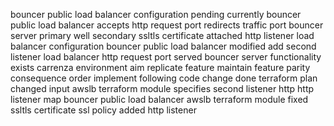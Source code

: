 bouncer public load balancer configuration pending currently bouncer public load balancer accepts http request port redirects traffic port bouncer server primary well secondary ssltls certificate attached http listener load balancer configuration bouncer public load balancer modified add second listener load balancer http request port served bouncer server functionality exists carrenza environment aim replicate feature maintain feature parity consequence order implement following code change done terraform plan changed input awslb terraform module specifies second listener http http listener map bouncer public load balancer awslb terraform module fixed ssltls certificate ssl policy added http listener